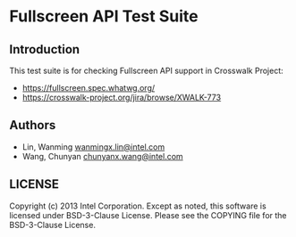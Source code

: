 # Fullscreen API Test Suite

## Introduction

This test suite is for checking Fullscreen API support in Crosswalk Project:
* https://fullscreen.spec.whatwg.org/
* https://crosswalk-project.org/jira/browse/XWALK-773

## Authors

* Lin, Wanming <wanmingx.lin@intel.com>
* Wang, Chunyan <chunyanx.wang@intel.com>

## LICENSE

Copyright (c) 2013 Intel Corporation.
Except as noted, this software is licensed under BSD-3-Clause License.
Please see the COPYING file for the BSD-3-Clause License.
